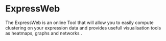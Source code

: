# ExpressWeb
The ExpressWeb is an online Tool that will allow you to easily compute clustering on your expression data and provides usefull visualisation tools as heatmaps, graphs and networks .
